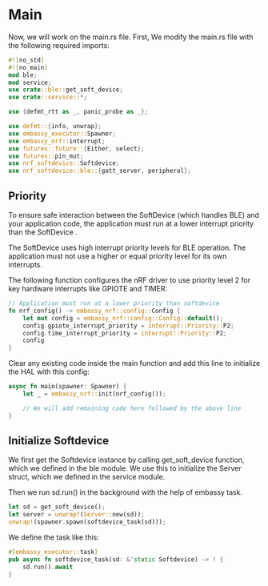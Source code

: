 # Main

Now, we will work on the main.rs file. First, We modify the main.rs file with the following required imports:

```rust
#![no_std]
#![no_main]
mod ble;
mod service;
use crate::ble::get_soft_device;
use crate::service::*;

use {defmt_rtt as _, panic_probe as _};

use defmt::{info, unwrap};
use embassy_executor::Spawner;
use embassy_nrf::interrupt;
use futures::future::{Either, select};
use futures::pin_mut;
use nrf_softdevice::Softdevice;
use nrf_softdevice::ble::{gatt_server, peripheral};
```

## Priority

To ensure safe interaction between the SoftDevice (which handles BLE) and your application code, the application must run at a lower interrupt priority than the SoftDevice .

The SoftDevice uses high interrupt priority levels for BLE operation. The application must not use a higher or equal priority level for its own interrupts.

The following function configures the nRF driver to use priority level 2 for key hardware interrupts like GPIOTE and TIMER:
```rust
// Application must run at a lower priority than softdevice
fn nrf_config() -> embassy_nrf::config::Config {
    let mut config = embassy_nrf::config::Config::default();
    config.gpiote_interrupt_priority = interrupt::Priority::P2;
    config.time_interrupt_priority = interrupt::Priority::P2;
    config
}
```

Clear any existing code inside the main function and add this line to initialize the HAL with this config:

```rust
async fn main(spawner: Spawner) {
    let _ = embassy_nrf::init(nrf_config());

    // We will add remaining code here followed by the above line
}
```

## Initialize Softdevice

We first get the Softdevice instance by calling get_soft_device function, which we defined in the ble module. We use this to initialize the Server struct, which we defined in the service module.

Then we run sd.run() in the background with the help of embassy task.
 
```rust
let sd = get_soft_device();
let server = unwrap!(Server::new(sd));
unwrap!(spawner.spawn(softdevice_task(sd)));
```

We define the task like this:
```rust
#[embassy_executor::task]
pub async fn softdevice_task(sd: &'static Softdevice) -> ! {
    sd.run().await
}
```
